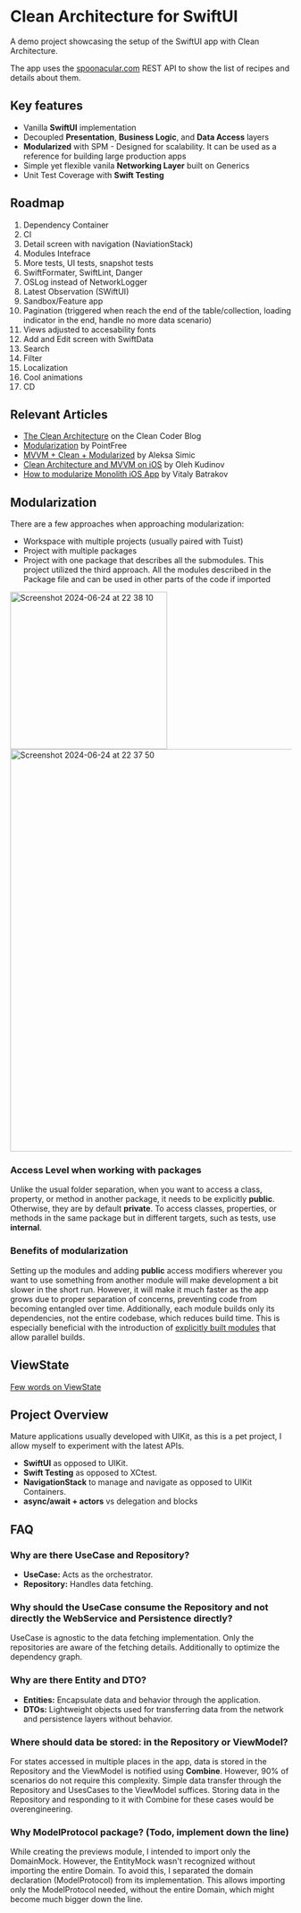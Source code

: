 # Clean Architecture for SwiftUI

A demo project showcasing the setup of the SwiftUI app with Clean Architecture.

The app uses the [spoonacular.com](https://spoonacular.com/food-api) REST API to show the list of recipes and details about them.

## Key features

* Vanilla **SwiftUI** implementation
* Decoupled **Presentation**, **Business Logic**, and **Data Access** layers
* **Modularized** with SPM - Designed for scalability. It can be used as a reference for building large production apps
* Simple yet flexible vanila **Networking Layer** built on Generics
* Unit Test Coverage with **Swift Testing**


## Roadmap

1. Dependency Container
2. CI
3. Detail screen with navigation (NaviationStack)
4. Modules Intefrace
1. More tests, UI tests, snapshot tests
1. SwiftFormater, SwiftLint, Danger
1. OSLog instead of NetworkLogger
1. Latest Observation (SWiftUI)
1. Sandbox/Feature app
2. Pagination (triggered when reach the end of the table/collection, loading indicator in the end, handle no more data scenario)
3. Views adjusted to accesability fonts 
1. Add and Edit screen with SwiftData
1. Search
1. Filter
1. Localization
1. Cool animations
2. CD

## Relevant Articles 
* [The Clean Architecture](https://blog.cleancoder.com/uncle-bob/2012/08/13/the-clean-architecture.html) on the Clean Coder Blog
* [Modularization](https://www.pointfree.co/episodes/ep171-modularization-part-1) by PointFree
* [MVVM + Clean + Modularized](https://www.aleksasimic.com/product/mvvm-clean-modularized-architecture) by Aleksa Simic
* [Clean Architecture and MVVM on iOS](https://tech.olx.com/clean-architecture-and-mvvm-on-ios-c9d167d9f5b3) by Oleh Kudinov
* [How to modularize Monolith iOS App](https://vbat.dev/how-to-modularize-monolith-ios-app) by Vitaly Batrakov

## Modularization
There are a few approaches when approaching modularization: 
 - Workspace with multiple projects (usually paired with Tuist)
 - Project with multiple packages
 - Project with one package that describes all the submodules.
This project utilized the third approach. All the modules described in the Package file and can be used in other parts of the code if imported
 <img width="281" alt="Screenshot 2024-06-24 at 22 38 10" src="https://github.com/fuxlud/Clean-Architecture-SwiftUI/assets/1950116/056b5ad4-72d9-4b3d-b62f-dba06456c96d">
 <img width="719" alt="Screenshot 2024-06-24 at 22 37 50" src="https://github.com/fuxlud/Clean-Architecture-SwiftUI/assets/1950116/cd416171-3040-4779-ab19-0b3b499d0115">

### Access Level when working with packages
Unlike the usual folder separation, when you want to access a class, property, or method in another package, it needs to be explicitly **public**. Otherwise, they are by default **private**. To access classes, properties, or methods in the same package but in different targets, such as tests, use **internal**. 

### Benefits of modularization
Setting up the modules and adding **public** access modifiers wherever you want to use something from another module will make development a bit slower in the short run. However, it will make it much faster as the app grows due to proper separation of concerns, preventing code from becoming entangled over time. Additionally, each module builds only its dependencies, not the entire codebase, which reduces build time. This is especially beneficial with the introduction of [explicitly built modules](https://developer.apple.com/videos/play/wwdc2024/10171/) that allow parallel builds.

## ViewState
[Few words on ViewState](https://www.ludafux.com/post/consolidated-viewstate)

## Project Overview

Mature applications usually developed with UIKit, as this is a pet project, I allow myself to experiment with the latest APIs.
- **SwiftUI** as opposed to UIKit.
- **Swift Testing** as opposed to XCtest.
- **NavigationStack** to manage and navigate as opposed to UIKit Containers.
- **async/await + actors** vs delegation and blocks

## FAQ

### Why are there UseCase and Repository?

- **UseCase:** Acts as the orchestrator.
- **Repository:** Handles data fetching.

### Why should the UseCase consume the Repository and not directly the WebService and Persistence directly?

UseCase is agnostic to the data fetching implementation. Only the repositories are aware of the fetching details. Additionally to optimize the dependency graph.

### Why are there Entity and DTO?

- **Entities:** Encapsulate data and behavior through the application.
- **DTOs:** Lightweight objects used for transferring data from the network and persistence layers without behavior.

### Where should data be stored: in the Repository or ViewModel?

For states accessed in multiple places in the app, data is stored in the Repository and the ViewModel is notified using **Combine**. However, 90% of scenarios do not require this complexity. Simple data transfer through the Repository and UsesCases to the ViewModel suffices. Storing data in the Repository and responding to it with Combine for these cases would be overengineering.

### Why ModelProtocol package? (Todo, implement down the line)

While creating the previews module, I intended to import only the DomainMock. However, the EntityMock wasn't recognized without importing the entire Domain. To avoid this, I separated the domain declaration (ModelProtocol) from its implementation. This allows importing only the ModelProtocol needed, without the entire Domain, which might become much bigger down the line.
